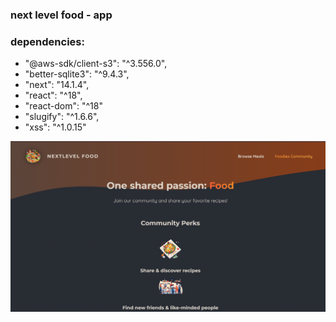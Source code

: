 ### next level food - app

### dependencies:

- "@aws-sdk/client-s3": "^3.556.0",
- "better-sqlite3": "^9.4.3",
- "next": "14.1.4",
- "react": "^18",
- "react-dom": "^18"
- "slugify": "^1.6.6",
- "xss": "^1.0.15"

![alt text](image.png)

